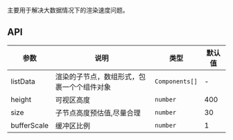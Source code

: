 主要用于解决大数据情况下的渲染速度问题。


## API

| 参数      | 说明               | 类型             | 默认值  |
| --------- | ------------------ | ---------------- | ------- |
| listData      | 渲染的子节点，数组形式，包裹一个个组件对象           | `Components[]`         | -       |
| height      | 可视区高度     | `number` | 400       |
| size      | 子节点高度预估值,尽量合理     | `number`         | 30       |
| bufferScale | 缓冲区比例     | `number`         | 1       |

